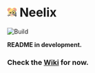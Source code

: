 
# <img width="22" height="22" src="https://raw.githubusercontent.com/llgava/neelix/main/.github/assets/neelix-icon.svg" title="Neelix Icon"> Neelix
![Build](https://github.com/llgava/neelix/workflows/Build/badge.svg)

**README in development.**

### Check the [Wiki](https://github.com/llgava/neelix/wiki) for now.
